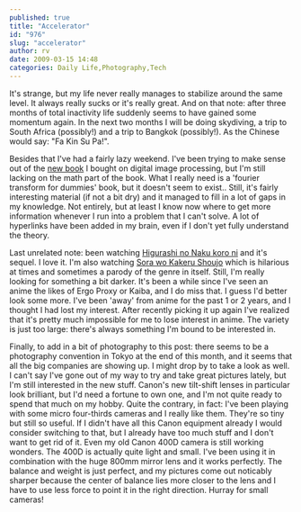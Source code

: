 ```yaml
---
published: true
title: "Accelerator"
id: "976"
slug: "accelerator"
author: rv
date: 2009-03-15 14:48
categories: Daily Life,Photography,Tech
---
```

It's strange, but my life never really manages to stabilize around the same level. It always really sucks or it's really great. And on that note: after three months of total inactivity life suddenly seems to have gained some momentum again. In the next two months I will be doing skydiving, a trip to South Africa (possibly!) and a trip to Bangkok (possibly!). As the Chinese would say: "Fa Kin Su Pa!". 

Besides that I've had a fairly lazy weekend. I've been trying to make sense out of the <a href="https://www.amazon.com/Digital-Image-Processing-Rafael-Gonzalez/dp/013168728X/ref=pd_bbs_sr_1?ie=UTF8&amp;s=books&amp;qid=1237127713&amp;sr=8-1" target="_blank">new book</a> I bought on digital image processing, but I'm still lacking on the math part of the book. What I really need is a 'fourier transform for dummies' book, but it doesn't seem to exist.. Still, it's fairly interesting material (if not a bit dry) and it managed to fill in a lot of gaps in my knowledge. Not entirely, but at least I know now where to get more information whenever I run into a problem that I can't solve. A lot of hyperlinks have been added in my brain, even if I don't yet fully understand the theory. 

Last unrelated note: been watching <a href="http://anidb.net/perl-bin/animedb.pl?show=anime&amp;aid=3574" target="_blank">Higurashi no Naku koro ni</a> and it's sequel. I love it. I'm also watching <a href="http://anidb.net/perl-bin/animedb.pl?show=anime&amp;aid=6176" target="_blank">Sora wo Kakeru Shoujo</a> which is hilarious at times and sometimes a parody of the genre in itself. Still, I'm really looking for something a bit darker. It's been a while since I've seen an anime the likes of Ergo Proxy or Kaiba, and I do miss that. I guess I'd better look some more. I've been 'away' from anime for the past 1 or 2 years, and I thought I had lost my interest. After recently picking it up again I've realized that it's pretty much impossible for me to lose interest in anime. The variety is just too large: there's always something I'm bound to be interested in.

Finally, to add in a bit of photography to this post: there seems to be a photography convention in Tokyo at the end of this month, and it seems that all the big companies are showing up. I might drop by to take a look as well. I can't say I've gone out of my way to try and take great pictures lately, but I'm still interested in the new stuff. Canon's new tilt-shift lenses in particular look brilliant, but I'd need a fortune to own one, and I'm not quite ready to spend that much on my hobby. Quite the contrary, in fact: I've been playing with some micro four-thirds cameras and I really like them. They're so tiny but still so useful. If I didn't have all this Canon equipment already I would consider switching to that, but I already have too much stuff and I don't want to get rid of it. Even my old Canon 400D camera is still working wonders. The 400D is actually quite light and small. I've been using it in combination with the huge 800mm mirror lens and it works perfectly. The balance and weight is just perfect, and my pictures come out noticably sharper because the center of balance lies more closer to the lens and I have to use less force to point it in the right direction. Hurray for small cameras!